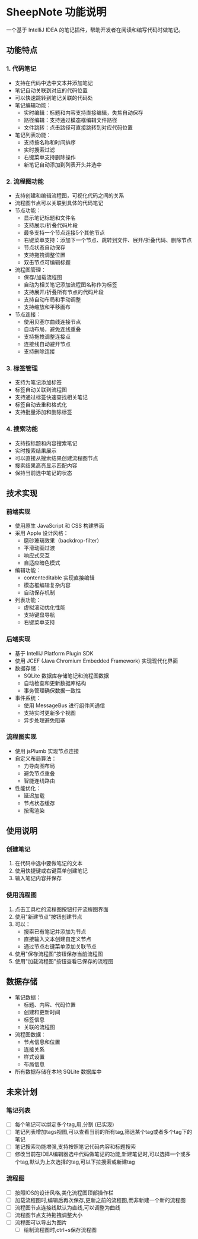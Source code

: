 # SheepNote 功能说明

一个基于 IntelliJ IDEA 的笔记插件，帮助开发者在阅读和编写代码时做笔记。

## 功能特点

### 1. 代码笔记
- 支持在代码中选中文本并添加笔记
- 笔记自动关联到对应的代码位置
- 可以快速跳转到笔记关联的代码处
- 笔记编辑功能：
  - 实时编辑：标题和内容支持直接编辑，失焦自动保存
  - 路径编辑：支持通过模态框编辑文件路径
  - 文件跳转：点击路径可直接跳转到对应代码位置
- 笔记列表功能：
  - 支持按名称和时间排序
  - 实时搜索过滤
  - 右键菜单支持删除操作
  - 新笔记自动添加到列表开头并选中

### 2. 流程图功能
- 支持创建和编辑流程图，可视化代码之间的关系
- 流程图节点可以关联到具体的代码笔记
- 节点功能：
  - 显示笔记标题和文件名
  - 支持展示/折叠代码片段
  - 最多支持一个节点连接5个其他节点
  - 右键菜单支持：添加下一个节点、跳转到文件、展开/折叠代码、删除节点
  - 节点状态自动保存
  - 支持拖拽调整位置
  - 双击节点可编辑标题
- 流程图管理：
  - 保存/加载流程图
  - 自动为相关笔记添加流程图名称作为标签
  - 支持展开/折叠所有节点的代码片段
  - 支持自动布局和手动调整
  - 支持缩放和平移画布
- 节点连接：
  - 使用贝塞尔曲线连接节点
  - 自动布局，避免连线重叠
  - 支持拖拽调整连接点
  - 连接线自动避开节点
  - 支持删除连接

### 3. 标签管理
- 支持为笔记添加标签
- 标签自动关联到流程图
- 支持通过标签快速查找相关笔记
- 标签自动去重和格式化
- 支持批量添加和删除标签

### 4. 搜索功能
- 支持按标题和内容搜索笔记
- 实时搜索结果展示
- 可以直接从搜索结果创建流程图节点
- 搜索结果高亮显示匹配内容
- 保持当前选中笔记的状态

## 技术实现

### 前端实现
- 使用原生 JavaScript 和 CSS 构建界面
- 采用 Apple 设计风格：
  - 磨砂玻璃效果（backdrop-filter）
  - 平滑动画过渡
  - 响应式交互
  - 自适应暗色模式
- 编辑功能：
  - contenteditable 实现直接编辑
  - 模态框编辑复杂内容
  - 自动保存机制
- 列表功能：
  - 虚拟滚动优化性能
  - 支持键盘导航
  - 右键菜单支持

### 后端实现
- 基于 IntelliJ Platform Plugin SDK
- 使用 JCEF (Java Chromium Embedded Framework) 实现现代化界面
- 数据存储：
  - SQLite 数据库存储笔记和流程图数据
  - 自动检查和更新数据库结构
  - 事务管理确保数据一致性
- 事件系统：
  - 使用 MessageBus 进行组件间通信
  - 支持实时更新多个视图
  - 异步处理避免阻塞

### 流程图实现
- 使用 jsPlumb 实现节点连接
- 自定义布局算法：
  - 力导向图布局
  - 避免节点重叠
  - 智能连线路由
- 性能优化：
  - 延迟加载
  - 节点状态缓存
  - 按需渲染

## 使用说明

### 创建笔记
1. 在代码中选中要做笔记的文本
2. 使用快捷键或右键菜单创建笔记
3. 输入笔记内容并保存

### 使用流程图
1. 点击工具栏的流程图按钮打开流程图界面
2. 使用"新建节点"按钮创建节点
3. 可以：
   - 搜索已有笔记并添加为节点
   - 直接输入文本创建自定义节点
   - 通过节点右键菜单添加关联节点
4. 使用"保存流程图"按钮保存当前流程图
5. 使用"加载流程图"按钮查看已保存的流程图

## 数据存储
- 笔记数据：
  - 标题、内容、代码位置
  - 创建和更新时间
  - 标签信息
  - 关联的流程图
- 流程图数据：
  - 节点信息和位置
  - 连接关系
  - 样式设置
  - 布局信息
- 所有数据存储在本地 SQLite 数据库中

## 未来计划
### 笔记列表
- [ ] 每个笔记可以绑定多个tag,用,分割 (已实现)
- [ ] 笔记列表增加tags视图,可以查看当前的所有tag,筛选某个tag或者多个tag下的笔记
- [ ] 笔记搜索功能增强,支持按照笔记代码内容和标题搜索
- [ ] 修改当前在IDEA编辑器选中代码做笔记的功能,新建笔记时,可以选择一个或多个tag,默认为上次选择的tag,可以下拉搜索或新建tag
### 流程图
- [ ] 按照IOS的设计风格,美化流程图顶部操作栏
- [ ] 加载流程图时,编辑后再次保存,更新之前的流程图,而非新建一个新的流程图
- [ ] 流程图节点连接线默认为直线,可以调整为曲线
- [ ] 流程图节点支持拖拽调整大小
- [ ] 流程图可以导出为图片
  - [ ] 绘制流程图时,ctrl+s保存流程图

